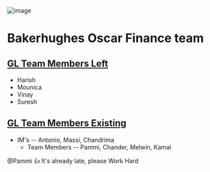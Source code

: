 ![image](https://github.com/pammietl4/3_try/assets/63113628/c10d2298-40c0-4f47-8358-e2e81ac13a20)


# **Bakerhughes Oscar Finance team**

## <u>GL Team Members Left</u>

* Harish
* Mounica
* Vinay
* Suresh

## <u>GL Team Members Existing</u>
 - IM's -- Antonio, Massi, Chandrima
    - Team Members -- Pammi, Chander, Melwin, Kamal


@Pammi :+1: It's already late, please Work Hard

